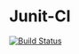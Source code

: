 # Junit-CI
[![Build Status](https://app.travis-ci.com/Prananditha52/Junit-CI.svg?branch=main)](https://app.travis-ci.com/Prananditha52/Junit-CI)

